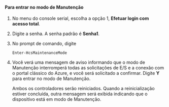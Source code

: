 <!--author=SharS last changed: 12/01/15-->

#### <a name="to-enter-maintenance-mode"></a>Para entrar no modo de Manutenção
1. No menu do console serial, escolha a opção 1, **Efetuar login com acesso total**.
2. Digite a senha. A senha padrão é **Senha1**.
3. No prompt de comando, digite
   
     `Enter-HcsMaintenanceMode`
4. Você verá uma mensagem de aviso informando que o modo de Manutenção interromperá todas as solicitações de E/S e a conexão com o portal clássico do Azure, e você será solicitado a confirmar. Digite **Y** para entrar no modo de Manutenção.
   
    Ambos os controladores serão reiniciados. Quando a reinicialização estiver concluída, outra mensagem será exibida indicando que o dispositivo está em modo de Manutenção.



<!--HONumber=Nov16_HO3-->


